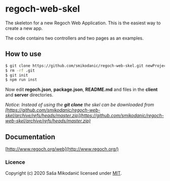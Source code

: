 # regoch-web-skel
The skeleton for a new Regoch Web Application.
This is the easiest way to create a new app.

The code contains two controllers and two pages as an examples.

## How to use
```bash
$ git clone https://github.com/smikodanic/regoch-web-skel.git newProjectName
$ rm -rf .git
$ git init
$ npm run inst
```

Now edit **regoch.json**, **package.json**, **README.md** and files in the **client** and **server** directories.

*Notice: Instead of using the **git clone** the skel can be downloaded from 
[https://github.com/smikodanic/regoch-web-skel/archive/refs/heads/master.zip](https://github.com/smikodanic/regoch-web-skel/archive/refs/heads/master.zip)*


## Documentation
[http://www.regoch.org/web](http://www.regoch.org/)




### Licence
Copyright (c) 2020 Saša Mikodanić licensed under [MIT](./LICENSE).
